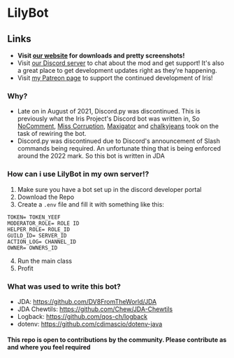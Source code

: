 # LilyBot

## Links

* **Visit [our website](https://irisshaders.net) for downloads and pretty screenshots!**
* Visit [our Discord server](https://discord.gg/jQJnav2jPu) to chat about the mod and get support! It's also a great place to get development updates right as they're happening.
* Visit [my Patreon page](https://www.patreon.com/coderbot) to support the continued development of Iris!

### Why?
* Late on in August of 2021, Discord.py was discontinued. This is previously what the Iris Project's Discord bot was written in, So [NoComment](https://github.com/NoComment1105), [Miss Corruption](https://github.com/Miss-Corruption), [Maxigator](https://github.com/Maxigator) and [chalkyjeans](https://gituhb.com/chalkyjeans) took on the task of rewiring the bot.
* Discord.py was discontinued due to Discord's announcement of Slash commands being required. An unfortunate thing that is being enforced around the 2022 mark. So this bot is written in JDA

### How can i use LilyBot in my own server!?

1. Make sure you have a bot set up in the discord developer portal
2. Download the Repo
3. Create a `.env` file and fill it with something like this:
```
TOKEN= TOKEN_YEEF
MODERATOR_ROLE= ROLE ID
HELPER_ROLE= ROLE_ID
GUILD_ID= SERVER_ID
ACTION_LOG= CHANNEL_ID
OWNER= OWNERS_ID
```
4. Run the main class
5. Profit

### What was used to write this bot?
* JDA: https://github.com/DV8FromTheWorld/JDA
* JDA Chewtils: https://github.com/Chew/JDA-Chewtils
* Logback: https://github.com/qos-ch/logback
* dotenv: https://github.com/cdimascio/dotenv-java

#### This repo is open to contributions by the community. Please contribute as and where you feel required
